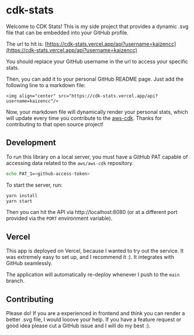 # cdk-stats

Welcome to CDK Stats! This is my side project that provides a dynamic .svg file that can be embedded into your GitHub profile.

The url to hit is: [https://cdk-stats.vercel.app/api?username=kaizencc](https://cdk-stats.vercel.app/api?username=kaizencc)

You should replace your GitHub username in the url to access your specific stats.

Then, you can add it to your personal GitHub README page. Just add the following line to a markdown file:

```
<img align="center" src="https://cdk-stats.vercel.app/api?username=kaizencc"/>
```

Now, your markdown file will dynamically render your personal stats, which will update every time you contribute to the
[aws-cdk](https://github.com/aws/aws-cdk). Thanks for contributing to that open source project!

## Development

To run this library on a local server, you must have a GitHub PAT capable of accessing data
related to the `aws/aws-cdk` repository.

```bash
echo PAT_1=<github-access-token>
```

To start the server, run:

```bash
yarn install
yarn start
```

Then you can hit the API via http://localhost:8080 (or at a different port provided via the `PORT` environment variable).

## Vercel

This app is deployed on Vercel, because I wanted to try out the service. It was extremely easy to
set up, and I recommend it :). It integrates with GitHub seamlessly.

The application will automatically re-deploy whenever I push to the `main` branch.

## Contributing

Please do! If you are a experienced in frontend and think you can render a better .svg file, I would looove your help.
If you have a feature request or good idea please cut a GitHub issue and I will do my best :).
